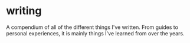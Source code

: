 # writing
A compendium of all of the different things I've written. From guides to personal experiences, it is mainly things I've learned from over the years.
